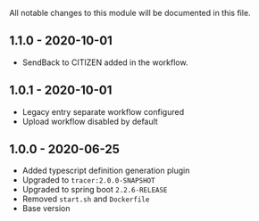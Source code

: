 
All notable changes to this module will be documented in this file.

## 1.1.0 - 2020-10-01
- SendBack to CITIZEN added in the workflow.

## 1.0.1 - 2020-10-01

- Legacy entry separate workflow configured
- Upload workflow disabled by default

## 1.0.0 - 2020-06-25

- Added typescript definition generation plugin
- Upgraded to `tracer:2.0.0-SNAPSHOT`
- Upgraded to spring boot `2.2.6-RELEASE`
- Removed `start.sh` and `Dockerfile`
- Base version
